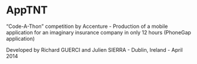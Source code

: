 # AppTNT
“Code-A-Thon” competition by Accenture - Production of a mobile application for an imaginary insurance company in only 12 hours (PhoneGap application)

Developed by Richard GUERCI and Julien SIERRA - Dublin, Ireland - April 2014

